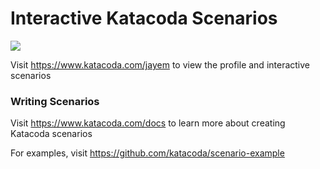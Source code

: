 # Interactive Katacoda Scenarios

[![](http://shields.katacoda.com/katacoda/jayem/count.svg)](https://www.katacoda.com/jayem "Get your profile on Katacoda.com")

Visit https://www.katacoda.com/jayem to view the profile and interactive scenarios

### Writing Scenarios
Visit https://www.katacoda.com/docs to learn more about creating Katacoda scenarios

For examples, visit https://github.com/katacoda/scenario-example
